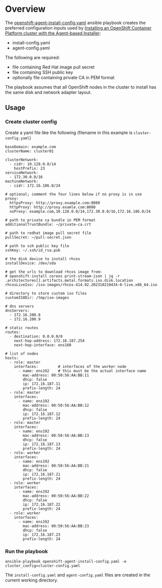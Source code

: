 # Overview

The [openshift-agent-install-config.yaml](openshift-agent-install-config.yaml) ansible playbook creates the preferred configuration inputs used by [Installing an OpenShift Container Platform cluster with the Agent-based Installer](https://docs.openshift.com/container-platform/latest/installing/installing_with_agent_based_installer/installing-with-agent-based-installer.html):
- install-config.yaml
- agent-config.yaml

The following are required:
- file containing Red Hat image pull secret
- file containing SSH public key
- optionally file containing private CA in PEM format

The playbook assumes that all OpenShift nodes in the cluster to install has the same disk and network adapter layout.

## Usage

### Create cluster config

Create a yaml file like the following (filename in this example is `cluster-config.yaml`)

```
baseDomain: example.com
clusterName: cluster01

clusterNetwork:
  - cidr: 10.128.0.0/14
    hostPrefix: 23
serviceNetwork:
  - 172.30.0.0/16
machineNetwork:
  - cidr: 172.16.186.0/24

# optional; comment the four lines below if no proxy is in use
proxy:
  httpsProxy: http://proxy.example.com:8080
  httpProxy: http://proxy.examle.com:8080
  noProxy: example.com,10.128.0.0/14,172.30.0.0/16,172.16.186.0/24

# path to private ca bundle in PEM format
additionalTrustBundle: ~/private-ca.crt

# path to redhat image pull secret file
pullSecret: ~/pull-secret.json

# path to ssh public key file
sshKey: ~/.ssh/id_rsa.pub

# the disk device to install rhcos
installDevice: /dev/sda

# get the urls to download rhcos image from:
# openshift-install coreos print-stream-json | jq -r .architectures[].artifacts.metal.formats.iso.disk.location
rhcosLiveIso: /iso-images/rhcos-414.92.202310210434-0-live.x86_64.iso

# directory to store custom iso files
customISODir: /tmp/iso-images

# dns servers
dnsServers:
  - 172.16.200.8
  - 172.16.200.9

# static routes
routes:
  - destination: 0.0.0.0/0
    next-hop-address: 172.16.187.254
    next-hop-interface: ens160

# list of nodes
hosts:
  - role: master
    interfaces:         # interfaces of the worker node
      - name: ens192    # this must be the actual interface name
        mac-address: 00:50:56:AA:BB:11
        dhcp: false
        ip: 172.16.187.11
        prefix-length: 24
  - role: master
    interfaces:
      - name: ens192
        mac-address: 00:50:56:AA:BB:12
        dhcp: false
        ip: 172.16.187.12
        prefix-length: 24
  - role: master
    interfaces:
      - name: ens192
        mac-address: 00:50:56:AA:BB:13
        dhcp: false
        ip: 172.16.187.13
        prefix-length: 24
  - role: worker
    interfaces:
      - name: ens192
        mac-address: 00:50:56:AA:BB:21
        dhcp: false
        ip: 172.16.187.21
        prefix-length: 24
  - role: worker
    interfaces:
      - name: ens192
        mac-address: 00:50:56:AA:BB:22
        dhcp: false
        ip: 172.16.187.22
        prefix-length: 24
  - role: worker
    interfaces:
      - name: ens192
        mac-address: 00:50:56:AA:BB:23
        dhcp: false
        ip: 172.16.187.23
        prefix-length: 24
```

### Run the playbook

```
ansible-playbook openshift-agent-install-config.yaml -e cluster_config=cluster-config.yaml
```

The `install-config.yaml` and `agent-config.yaml` files are created in the current working directory.
